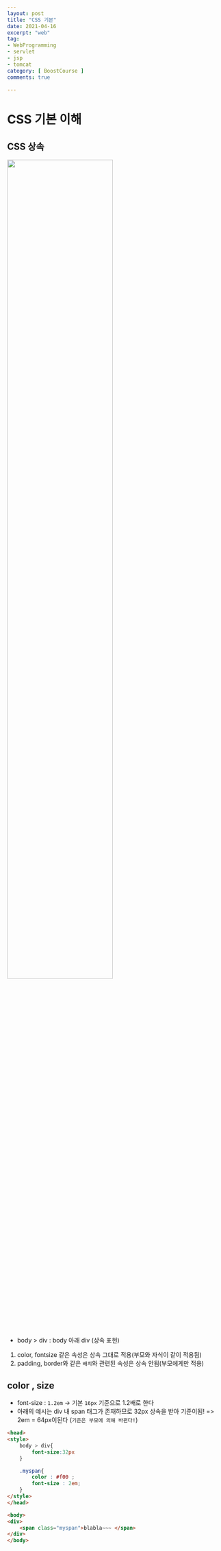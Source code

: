 ```yaml
---
layout: post
title: "CSS 기본"
date: 2021-04-16
excerpt: "web"
tag:
- WebProgramming
- servlet
- jsp
- tomcat
category: [ BoostCourse ]
comments: true

---
```


# CSS 기본 이해

## CSS 상속

<img src = "https://traveloving2030.github.io/jiwon/assets/img/post/부스트코스/6.PNG" width = "70%" />

- body > div : body 아래 div (상속 표현)

1. color, fontsize 같은 속성은 상속 그대로 적용(부모와 자식이 같이 적용됨)
2. padding, border와 같은 `배치`와 관련된 속성은 상속 안됨(부모에게만 적용)


## color , size

- font-size : `1.2em`  -> 기본 `16px` 기준으로 1.2배로 한다
- 아래의 예시는 div 내 span 태그가 존재하므로 32px 상속을 받아 기준이됨! => 2em = 64px이된다 (`기준은 부모에 의해 바뀐다!`)

```html
<head>
<style>
    body > div{
        font-size:32px
    }

    .myspan{
        color : #f00 ; 
        font-size : 2em;
    }
</style>
</head>

<body>
<div>
    <span class="myspan">blabla~~~ </span>
</div>
</body>
```

